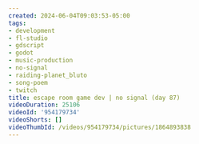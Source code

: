 ```yaml
---
created: 2024-06-04T09:03:53-05:00
tags:
- development
- fl-studio
- gdscript
- godot
- music-production
- no-signal
- raiding-planet_bluto
- song-poem
- twitch
title: escape room game dev | no signal (day 87)
videoDuration: 25106
videoId: '954179734'
videoShorts: []
videoThumbId: /videos/954179734/pictures/1864893838
---
```

